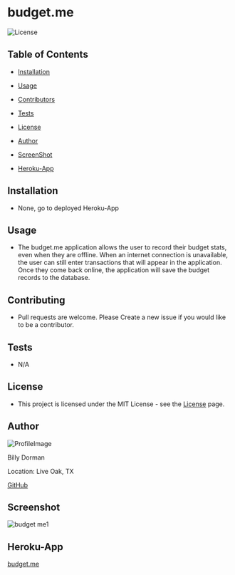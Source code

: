 # budget.me

![License](https://img.shields.io/static/v1?label=license&message=MIT&color=brightgreen) 

  
  
## Table of Contents
  
* [Installation](#Installation)
  
* [Usage](#Usage)
  
* [Contributors](#Contributors)
  
* [Tests](#Tests)
  
* [License](#License)
  
* [Author](#Author)

* [ScreenShot](*Screenshot)

* [Heroku-App](#Heroku-app)
  
## Installation
  
* None, go to deployed Heroku-App
  
## Usage
  
*  The budget.me application allows the user to record their budget stats, even when they are offline.  When an internet connection is unavailable, the user can still enter transactions that will appear in the application.  Once they come back online, the application will save the budget records to the database. 
  
## Contributing
  
*  Pull requests are welcome.  Please Create a new issue if you would like to be a contributor.
  
## Tests
  
*  N/A
  
## License
  
*  This project is licensed under the MIT License - see the [License](https://choosealicense.com/licenses/mit/) page.
  
## Author
  
![ProfileImage](https://avatars.githubusercontent.com/u/78969397?v=4)
  
Billy Dorman
  
Location: Live Oak, TX
  
[GitHub](https://github.com/ChainRxn12)

## Screenshot

![budget me1](https://user-images.githubusercontent.com/78969397/132959279-3fe2d012-1b8a-4cca-aba4-91e03872c075.png)


## Heroku-App

[budget.me](https://stark-escarpment-20510.herokuapp.com/)